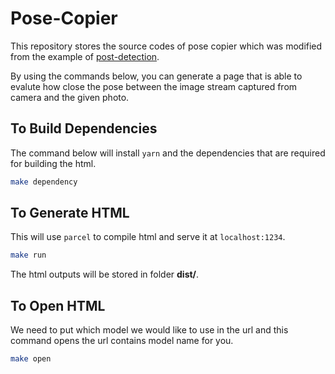 # Pose-Copier

This repository stores the source codes of pose copier which was modified from the example of [post-detection](https://github.com/tensorflow/tfjs-models/tree/master/pose-detection).

By using the commands below, you can generate a page that is able to evalute how close the pose between the image stream captured from camera and the given photo.

## To Build Dependencies

The command below will install `yarn` and the dependencies that are required for building the html.

```bash
make dependency
```

## To Generate HTML

This will use `parcel` to compile html and serve it at `localhost:1234`.

```bash
make run
```

The html outputs will be stored in folder **dist/**.

## To Open HTML

We need to put which model we would like to use in the url and this command opens the url contains model name for you.

```bash
make open
```
